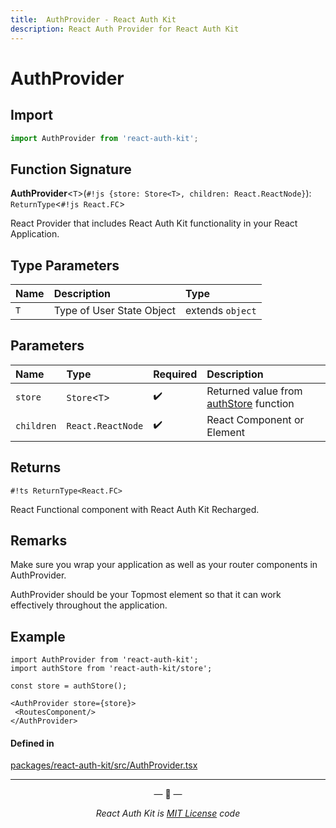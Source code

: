 ```yaml
---
title:  AuthProvider - React Auth Kit
description: React Auth Provider for React Auth Kit
---
```



# AuthProvider

<div data-ea-publisher="authkitarkadipme" data-ea-type="text" id="ref_AuthProvider"></div>

## Import

```js
import AuthProvider from 'react-auth-kit';
```


## Function Signature

**AuthProvider**<`T`\>(`#!js {store: Store<T>, children: React.ReactNode}`): `ReturnType`<`#!js React.FC`\>

React Provider that includes React Auth Kit functionality in your React
Application.

## Type Parameters

| Name | Description | Type |
| :------ | :------ | :------ |
| `T` | Type of User State Object | extends `object` |

## Parameters

| Name | Type              | Required | Description |
| :------ |:------------------| :------- |:--------- |
| `store` | `Store`<`T`\>     | :heavy_check_mark: | Returned value from [authStore](authStore.md) function |
| `children` | `React.ReactNode` | :heavy_check_mark: | React Component or Element |

## Returns

`#!ts ReturnType<React.FC>`

React Functional component with React Auth Kit Recharged.

##  Remarks

Make sure you wrap your application as well as your router components in AuthProvider.

AuthProvider should be your Topmost element so that it can work effectively
throughout the application.

## Example

```react
import AuthProvider from 'react-auth-kit';
import authStore from 'react-auth-kit/store';

const store = authStore();

<AuthProvider store={store}>
 <RoutesComponent/>
</AuthProvider>
```

#### Defined in

[packages/react-auth-kit/src/AuthProvider.tsx](https://github.com/react-auth-kit/react-auth-kit)

---

<p align="center">&mdash; 🔑  &mdash;</p>
<p align="center"><i>React Auth Kit is <a href="https://github.com/react-auth-kit/react-auth-kit/blob/master/LICENSE">MIT License</a> code</i></p>

